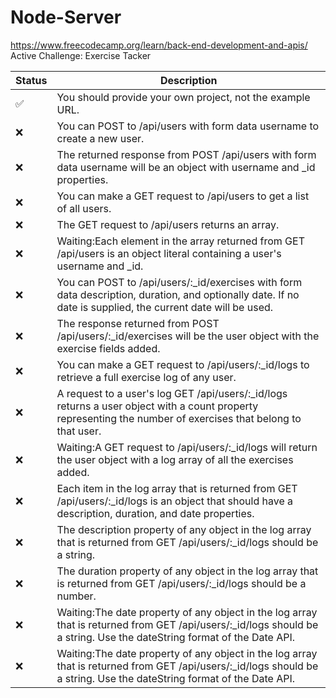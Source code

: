 # Node-Server

https://www.freecodecamp.org/learn/back-end-development-and-apis/ <br />
Active Challenge: Exercise Tacker

|Status |Description|
|-----|--------|
|✅|You should provide your own project, not the example URL.|
|❌|You can POST to /api/users with form data username to create a new user.|
|❌|The returned response from POST /api/users with form data username will be an object with username and _id properties.|
|❌|You can make a GET request to /api/users to get a list of all users.|
|❌|The GET request to /api/users returns an array.|
|❌|Waiting:Each element in the array returned from GET /api/users is an object literal containing a user's username and _id.|
|❌|You can POST to /api/users/:_id/exercises with form data description, duration, and optionally date. If no date is supplied, the current date will be used.|
|❌|The response returned from POST /api/users/:_id/exercises will be the user object with the exercise fields added.|
|❌|You can make a GET request to /api/users/:_id/logs to retrieve a full exercise log of any user.|
|❌|A request to a user's log GET /api/users/:_id/logs returns a user object with a count property representing the number of exercises that belong to that user.|
|❌|Waiting:A GET request to /api/users/:_id/logs will return the user object with a log array of all the exercises added.|
|❌|Each item in the log array that is returned from GET /api/users/:_id/logs is an object that should have a description, duration, and date properties.|
|❌|The description property of any object in the log array that is returned from GET /api/users/:_id/logs should be a string.|
|❌|The duration property of any object in the log array that is returned from GET /api/users/:_id/logs should be a number.|
|❌|Waiting:The date property of any object in the log array that is returned from GET /api/users/:_id/logs should be a string. Use the dateString format of the Date API.|
|❌|Waiting:The date property of any object in the log array that is returned from GET /api/users/:_id/logs should be a string. Use the dateString format of the Date API.|

